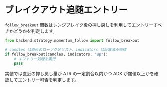 # ブレイクアウト追随エントリー

`follow_breakout` 関数はレンジブレイク後の押し戻しを利用してエントリーすべきかどうかを判定します。

```python
from backend.strategy.momentum_follow import follow_breakout

# candles は直近のローソク足リスト、indicators は計算済み指標
if follow_breakout(candles, indicators, "up"):
    # エントリー処理を実行
    pass
```

実装では直近の押し戻し量が ATR の一定割合以内かつ ADX が閾値以上かを確認してエントリー可否を判定します。
